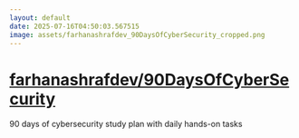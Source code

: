 ```yaml
---
layout: default
date: 2025-07-16T04:50:03.567515
image: assets/farhanashrafdev_90DaysOfCyberSecurity_cropped.png
---
```


# [farhanashrafdev/90DaysOfCyberSecurity](https://github.com/farhanashrafdev/90DaysOfCyberSecurity)

90 days of cybersecurity study plan with daily hands-on tasks
